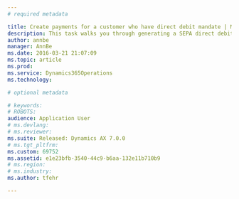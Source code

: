 ```yaml
---
# required metadata

title: Create payments for a customer who have direct debit mandate | Microsoft Docs
description: This task walks you through generating a SEPA direct debit payment file for a customer who has direct debit configured and an invoice to be paid. Before you can complete this task, you must have already completed other SEPA direct debit related tasks. You must first import customer payment electronic reporting configurations, configure method of payments and you must set up your company and customer information.
author: annbe
manager: AnnBe
ms.date: 2016-03-21 21:07:09
ms.topic: article
ms.prod: 
ms.service: Dynamics365Operations
ms.technology: 

# optional metadata

# keywords: 
# ROBOTS: 
audience: Application User
# ms.devlang: 
# ms.reviewer: 
ms.suite: Released: Dynamics AX 7.0.0
# ms.tgt_pltfrm: 
ms.custom: 69752
ms.assetid: e1e23bfb-3540-44c9-b6aa-132e11b710b9
# ms.region: 
# ms.industry: 
ms.author: tfehr

---
```



